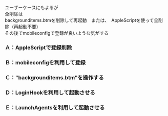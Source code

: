 ユーザーケースにもよるが  
全削除は  
backgrounditems.btmを削除して再起動　または、　AppleScriptを使って全削除（再起動不要）  
その後でmobileconfigで登録が良いような気がする  
  
### Ａ：AppleScriptで登録削除  
### Ｂ：mobileconfigを利用して登録   
### Ｃ："backgrounditems.btm"を操作する  
### Ｄ：LoginHookを利用して起動させる  
### Ｅ：LaunchAgentsを利用して起動させる  
